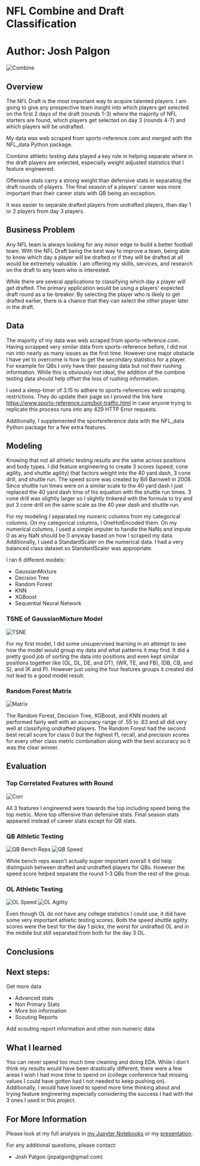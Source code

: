 # NFL Combine and Draft Classification

# **Author**: Josh Palgon

![Combine](./Images/combine.jpg)

## Overview

The NFL Draft is the most important way to acquire talented players. I am going to give any prespective team insight into which players get selected on the first 2 days of the draft (rounds 1-3) where the majority of NFL starters are found, which players get selected on day 3 (rounds 4-7) and which players will be undrafted.

My data was web scraped from sports-reference.com and merged with the NFL_data Python package.

Combine athletic testing data played a key role in helping separate where in the draft players are selected, especially weight adjusted statistics that I feature engineered.

Offensive stats carry a strong weight than defensive stats in separating the draft rounds of players. The final season of a players' career was more important than their career stats with QB being an exception.

It was easier to separate drafted players from undrafted players, than day 1 or 2 players from day 3 players.

## Business Problem

Any NFL team is always looking for any minor edge to build a better football team. With the NFL Draft being the best way to improve a team, being able to know which day a player will be drafted or if they will be drafted at all would be extremely valuable. I am offering my skills, services, and research on the draft to any team who is interested.

While there are several applications to classifying which day a player will get drafted. The primary application would be using a players' expected draft round as a tie-breaker. By selecting the player who is likely to get drafted earlier, there is a chance that they can select the other player later in the draft.

## Data

The majority of my data was web scraped from sports-reference.com. Having scrapped very similar data from sports-reference before, I did not run into nearly as many issues as the first time. However one major obstacle I have yet to overcome is how to get the secondary statistics for a player. For example for QBs I only have their passing data but not their rushing information. While this is obviously not ideal, the addition of the combine testing data should help offset the loss of rushing information.

I used a sleep-timer of 3.15 to adhere to sports-references web scraping restrictions. They do update their page so I proved the link here https://www.sports-reference.com/bot-traffic.html in case anyone trying to replicate this process runs into any 429 HTTP Error requests.

Additionally, I supplemented the sportsreference data with the NFL_data Python package for a few extra features.

## Modeling

Knowing that not all athletic testing results are the same across positions and body types. I did feature engineering to create 3 scores (speed, cone agility, and shuttle agility) that factors weight into the 40 yard dash, 3 cone drill, and shuttle run. The speed score was created by Bill Barnwell in 2008. Since shuttle run times were on a similar scale to the 40 yard dash I just replaced the 40 yard dash time of his equation with the shuttle run times. 3 cone drill was slightly larger so I slightly tinkered with the formula to try and put 3 cone drill on the same scale as the 40 year dash and shuttle run. 

For my modeling I separated my numeric columns from my categorical columns. On my categorical columns, I OneHotEncoded them. On my numerical columns, I used a simple imputer to handle the NaNs and impute 0 as any NaN should be 0 anyway based on how I scraped my data. Additionally, I used a StandardScaler on the numerical data. I had a very balanced class dataset so StandardScaler was appropriate.

I ran 6 different models:
- GaussianMixture
- Decision Tree
- Random Forest
- KNN
- XGBoost
- Sequential Neural Network

### TSNE of GaussianMixture Model
![TSNE](./Images/TSNE.png)

For my first model, I did some unsupervised learning in an attempt to see how the model would group my data and what patterns it may find. It did a pretty good job of sorting the data into positions and even kept similar positions together like (OL, DL, DE, and DT), (WR, TE, and FB), (DB, CB, and S), and (K and P). However just using the four features groups it created did not lead to a good model result.

### Random Forest Matrix
![Matrix](./Images/matrix.png)

The Random Forest, Decision Tree, XGBoost, and KNN models all performed fairly well with an accuracy range of .55 to .63 and all did very well at classifying undrafted players. The Random Forest had the second best recall score for class 0 but the highest f1, recall, and precision scores for every other class metric combination along with the best accuracy so it was the clear winner.

## Evaluation

### Top Correlated Features with Round
![Corr](./Images/corr.png)

All 3 features I engineered were towards the top including speed being the top metric. More top offensive than defensive stats. Final season stats appeared instead of career stats except for QB stats.

### QB Athletic Testing
![QB Bench Reps](./Images/qbbench.png)
![QB Speed](./Images/qbspeed.png)

While bench reps wasn't actually super important overall it did help distinguish between drafted and undrafted players for QBs. However the speed score helped separate the round 1-3 QBs from the rest of the group.

### OL Athletic Testing
![OL Speed](./Images/olspeed.png)
![OL Agility](./Images/olagility.png)

Even though OL do not have any college statistics I could use, it did have some very important athletic testing scores. Both the speed shuttle agility scores were the best for the day 1 picks, the worst for undrafted OL and in the middle but still separated from both for the day 3 OL.

## Conclusions



## Next steps:

Get more data
- Advanced stats
- Non Primary Stats
- More bio information
- Scouting Reports

Add scouting report information and other non numeric data

## What I learned

You can never spend too much time cleaning and doing EDA. While I don't think my results would have been drastically different, there were a few areas I wish I had more time to spend on (college conference had missing values I could have gotten had I not needed to keep pushing on). Additionally, I would have loved to spend more time thinking about and trying feature engineering especially considering the success I had with the 3 ones I used in this project.

## For More Information

Please look at my full analysis in [my Jupyter Notebooks](https://github.com/jpalgon/Draft_Stats) or my [presentation](./Draft_Combine.pdf).

For any additional questions, please contact:

<ul>
    <li>Josh Palgon (jopalgon@gmail.com)</li>
</ul>
